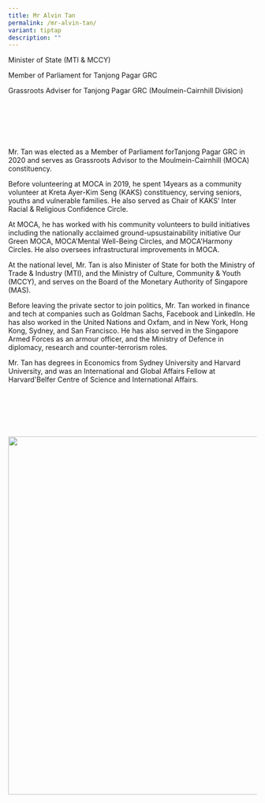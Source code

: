 ```yaml
---
title: Mr Alvin Tan
permalink: /mr-alvin-tan/
variant: tiptap
description: ""
---
```

<p>Minister of State (MTI &amp; MCCY)</p>
<p>Member of Parliament for Tanjong Pagar GRC</p>
<p>Grassroots Adviser for Tanjong Pagar GRC (Moulmein-Cairnhill Division)</p>
<p>‍</p>
<p>‍</p>
<p>‍</p>
<p>Mr. Tan was elected as a Member of Parliament forTanjong Pagar GRC in
2020 and serves as Grassroots Advisor to the Moulmein-Cairnhill (MOCA)
constituency.</p>
<p>Before volunteering at MOCA in 2019, he spent 14years as a community volunteer
at Kreta Ayer-Kim Seng (KAKS) constituency, serving seniors, youths and
vulnerable families. He also served as Chair of KAKS’ Inter Racial &amp;
Religious Confidence Circle.</p>
<p>At MOCA, he has worked with his community volunteers to build initiatives
including the nationally acclaimed ground-upsustainability initiative Our
Green MOCA, MOCA'Mental Well-Being Circles, and MOCA'Harmony Circles. He
also oversees infrastructural improvements in MOCA.</p>
<p>At the national level, Mr. Tan is also Minister of State for both the
Ministry of Trade &amp; Industry (MTI), and the Ministry of Culture, Community
&amp; Youth (MCCY), and serves on the Board of the Monetary Authority of
Singapore (MAS).</p>
<p>Before leaving the private sector to join politics, Mr. Tan worked in
finance and tech at companies such as Goldman Sachs, Facebook and LinkedIn.
He has also worked in the United Nations and Oxfam, and in New York, Hong
Kong, Sydney, and San Francisco. He has also served in the Singapore Armed
Forces as an armour officer, and the Ministry of Defence in diplomacy,
research and counter-terrorism roles.</p>
<p>Mr. Tan has degrees in Economics from Sydney University and Harvard University,
and was an International and Global Affairs Fellow at Harvard'Belfer Centre
of Science and International Affairs.</p>
<p>‍</p>
<p>‍</p>
<p>
<br>
</p>
<div class="isomer-image-wrapper">
<img style="width: 725px; color: rgb(0, 0, 0); font-family: system-ui, -apple-system, &quot;system-ui&quot;, &quot;Segoe UI&quot;, Roboto, Oxygen, Ubuntu, Cantarell, &quot;Open Sans&quot;, &quot;Helvetica Neue&quot;, sans-serif; font-size: medium; font-style: normal; font-variant-ligatures: normal; font-variant-caps: normal; font-weight: 400; letter-spacing: normal; orphans: 2; text-align: start; text-indent: 0px; text-transform: none; widows: 2; word-spacing: 0px; -webkit-text-stroke-width: 0px; white-space: normal; text-decoration-thickness: initial; text-decoration-style: initial; text-decoration-color: initial;" height="auto" width="100%" src="https://moca.sgp1.cdn.digitaloceanspaces.com/Our%20People/6108888c5c788f14df0188c5_Alvin-5.webp">
</div>
<p></p>